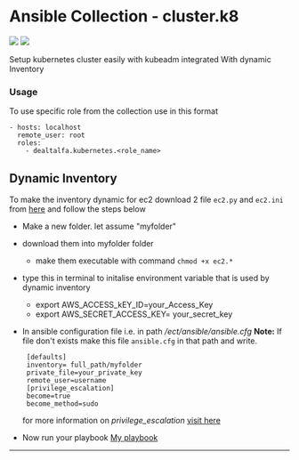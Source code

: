 # Ansible Collection - cluster.k8
 ![](https://img.shields.io/badge/K8-s-red)    ![](https://img.shields.io/badge/Ansible-2.9.%2B-brightgreen)

Setup kubernetes cluster easily with kubeadm integrated With dynamic Inventory 

### Usage

To use specific role from the collection use in this format

```
- hosts: localhost
  remote_user: root
  roles:
	- dealtalfa.kubernetes.<role_name>
```

Dynamic Inventory
-----------------
To make the inventory dynamic for ec2 download 2 file `ec2.py` and `ec2.ini` from [here](https://github.com/ansible/ansible/tree/stable-2.9/contrib/inventory)
and follow the steps below
 * Make a new folder. let assume "myfolder"
 * download them into myfolder folder
   -  make them executable with command `chmod +x ec2.*`
 * type this in terminal to initalise environment variable that is used by dynamic inventory
   -  export AWS_ACCESS_kEY_ID=your_Access_Key
   -  export AWS_SECRET_ACCESS_KEY= your_secret_key
 * In ansible configuration file i.e. in path */ect/ansible/ansible.cfg*
    **Note:** If file don't exists make this file `ansible.cfg` in that path and write.
		
		[defaults]
		inventory= full_path/myfolder
		private_file=your_private_key
		remote_user=username
		[privilege_escalation]
		become=true
		become_method=sudo

      for more information on _privilege_escalation_ [visit here](https://docs.ansible.com/ansible/latest/user_guide/become.html#become-directives) 			
 * Now run your playbook
 [My playbook](link)

** ** 
   
